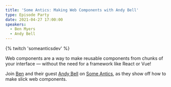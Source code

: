 ```yaml
---
title: 'Some Antics: Making Web Components with Andy Bell'
type: Episode Party
date: 2021-04-27 17:00:00
speakers:
  - Ben Myers
  - Andy Bell
---
```


{% twitch 'someanticsdev' %}

Web components are a way to make reusable components from chunks of your interface — without the need for a framework like React or Vue!

Join [Ben](https://twitter.com/BenDMyers) and their guest [Andy Bell](https://twitter.com/piccalilli_) on [Some Antics](https://twitch.tv/SomeAnticsDev), as they show off how to make slick web components.
